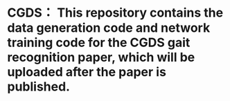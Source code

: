 # CGDS： This repository contains the data generation code and network training code for the CGDS gait recognition paper, which will be uploaded after the paper is published.
